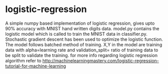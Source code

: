 # logistic-regression
A simple numpy based implementation of logistic regression, gives upto 90% accuracy with MNIST hand written digits  data.
model.py contains the logistic model which is called to train the MNIST data in classifier.py.
Stochastic gradient descent has been used to optimize the logistic function.
The model follows batched method of training.
X,Y in the model are training data with
alpha=learning rate and
validation_split= ratio of training data to be split to validate the training.
for more info regarding logistic regression algorithm refer to http://machinelearningmastery.com/logistic-regression-tutorial-for-machine-learning
